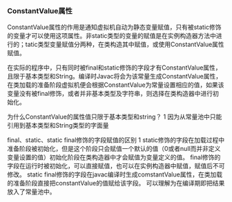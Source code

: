 ### ConstantValue属性

ConstantValue属性的作用是通知虚拟机自动为静态变量赋值，只有被static修饰的变量才可以使用这项属性。非static类型的变量的赋值是在实例构造器方法中进行的；tatic类型变量赋值分两种，在类构造其中赋值，或使用ConstantValue属性赋值。

在实际的程序中，只有同时被final和static修饰的字段才有ConstantValue属性，且限于基本类型和String。编译时Javac将会为该常量生成ConstantValue属性，在类加载的准备阶段虚拟机便会根据ConstantValue为常量设置相应的值，如果该变量没有被final修饰，或者并非基本类型及字符串，则选择在类构造器中进行初始化。

为什么ConstantValue的属性值只限于基本类型和string？
1
因为从常量池中只能引用到基本类型和String类型的字面量

final、static、static final修饰的字段赋值的区别
1
static修饰的字段在加载过程中准备阶段被初始化，但是这个阶段只会赋值一个默认的值（0或者null而并非定义变量设置的值）初始化阶段在类构造器中才会赋值为变量定义的值。
final修饰的字段在运行时被初始化，可以直接赋值，也可以在实例构造器中赋值，赋值后不可修改。
static final修饰的字段在javac编译时生成comstantValue属性，在类加载的准备阶段直接把constantValue的值赋给该字段。
可以理解为在编译期即把结果放入了常量池中。